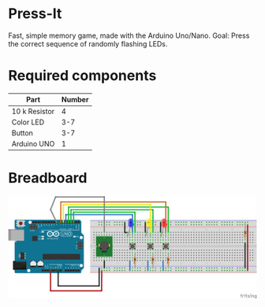 # Press-It
Fast, simple memory game, made with the Arduino Uno/Nano.
Goal: Press the correct sequence of randomly flashing LEDs.

# Required components
| Part | Number |
|-----|-----|
|10 k Resistor | 4 |
|Color LED | 3-7|
| Button | 3-7|
| Arduino UNO | 1 |

# Breadboard
[![Breadboard](https://github.com/lorenzbornholdt1/pressIt/blob/master/breadboard_Steckplatine.png)](https://github.com/lorenzbornholdt1/pressIt/blob/master/breadboard_Steckplatine.png)